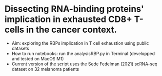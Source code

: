 # Dissecting RNA-binding proteins' implication in exhausted CD8+ T-cells in the cancer context.
- Aim: exploring the RBPs implication in T cell exhaustion using public datasets
- How to run notebooks: run the analysisRBP.py in Terminal (developped and tested on MacOS M1)
- Current version of the script uses the Sede Fedelman (2021) scRNA-seq dataset on 32 melanoma patients
